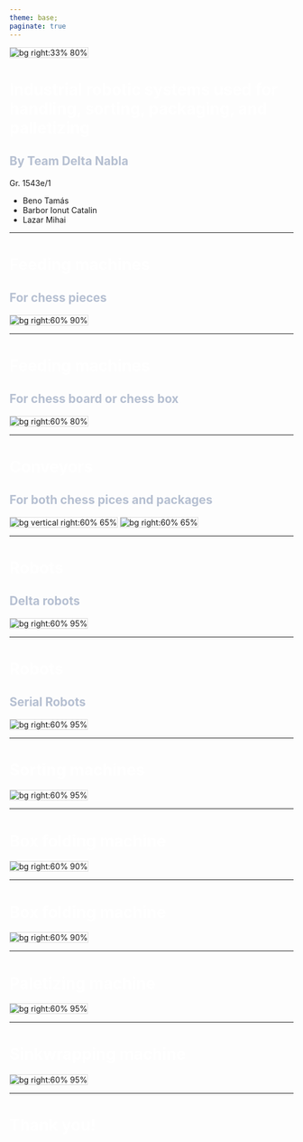 ```yaml
---
theme: base;
paginate: true
---
```


<style>
section {
  background: #282C34;
  font-family: GeistMono;
  color: #ABB2BF;
  padding: 0;
  padding-right: 0;
  padding-left: 85px;
}
section#1{
  padding:0;
  padding-right: 0;
}
h1{
    color: white;
    font-weight: bold;
}
h2{
    color: #b5bfd1; 
}
img{
  border: 1px solid #ddd;
}
</style>

![bg right:33% 80%](../../Logo/Logo_Delta-Nabla.png)

# Industrial robotic systems used for handling, sorting, packaging, and palletizing

## By Team Delta Nabla

Gr. 1543e/1

- Beno Tamás
- Barbor Ionut Catalin
- Lazar Mihai

---

# Feeding machines

## For chess pieces

![bg right:60% 90%](assets_press/Hopper_ex1.png)

---

# Feeding machines

## For chess board or chess box

![bg right:60% 80%](assets_press/Nutek_in.png)

---

# Conveyors

## For both chess pices and packages

![bg vertical right:60% 65% ](assets_press/Conveyor_ex.png)
![bg right:60% 65%](assets_press/Conveyor_ex2.png)

---

# Robots

## Delta robots

![bg right:60% 95%](assets_press/Delta_robot_ex.png)

---

# Robots

## Serial Robots

![bg right:60% 95%](assets_press/Robot_palletizing_ex1.png)

---

# Sorting machines

![bg right:60% 95%](assets_press/Sorting_machine.png)

---

# Box folding machine

![bg right:60% 90%](assets_press/Box_folding_machine.png)

---

# Box folding machine

![bg right:60% 90%](assets_press/Box_folding_machine2.png)

---

# Paletizing machine

![bg right:60% 95%](assets_press/Palletizing_machine_1.png)

---

# Sinkwrapping machine

![bg right:60% 95%](assets_press/Sinkwrapping_machineex.png)

---

# Thank you!

